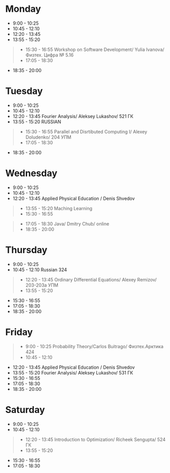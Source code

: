 # Monday

*	9:00 - 10:25	
*	10:45 - 12:10	
*	12:20 - 13:45	
*	13:55 - 15:20	
>*    15:30 - 16:55	Workshop on Software Development/ Yulia Ivanova/ Физтех. Цифра № 5.16
>*	17:05 - 18:30	

*	18:35 - 20:00	

# Tuesday

*	9:00 - 10:25	   
*	10:45 - 12:10	
*	12:20 - 13:45	    Fourier Analysis/ Aleksey Lukashov/ 521 ГК
*	13:55 - 15:20      RUSSIAN  	
>*	15:30 - 16:55	    Parallel and Disrtibuted Computing I/ Alexey Doludenko/ 204 УПМ
>*	17:05 - 18:30

*	18:35 - 20:00	

# Wednesday

*	9:00 - 10:25	
*	10:45 - 12:10
*	12:20 - 13:45	Applied Physical Education / Denis Shvedov

>*	13:55 - 15:20	Maching Learning
>*	15:30 - 16:55	

> *	17:05 - 18:30	Java/ Dmitry Chub/ online
> *	18:35 - 20:00

# Thursday

*	9:00 - 10:25	
*	10:45 - 12:10	Russian 324
>*	12:20 - 13:45	Ordinary Differential Equations/ Alexey Remizov/ 203-203а УПМ 
>*	13:55 - 15:20	

*	15:30 - 16:55	
*	17:05 - 18:30	
*	18:35 - 20:00	

# Friday

>*	9:00 - 10:25	    Probability Theory/Carlos Buitrago/ Физтех.Арктика 424
>*	10:45 - 12:10	

*	12:20 - 13:45	Applied Physical Education / Denis Shvedov
*	13:55 - 15:20   Fourier Analysis/ Aleksey Lukashov/ 531 ГК
*	15:30 - 16:55	
*	17:05 - 18:30	
*	18:35 - 20:00	

# Saturday

*	9:00 - 10:25	
*	10:45 - 12:10	
>*	12:20 - 13:45   Introduction to Optimization/ Richeek Sengupta/ 524 ГК
>*	13:55 - 15:20	

*	15:30 - 16:55	
*	17:05 - 18:30

